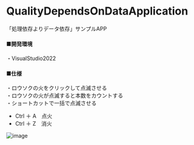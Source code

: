 # QualityDependsOnDataApplication
「処理依存よりデータ依存」サンプルAPP

<h4>■開発環境</h4>
<div>
  ・VisualStudio2022
</div>

<h4>■仕様</h4>
<div>
  ・ロウソクの火をクリックして点滅させる
</div>
<div>
  ・ロウソクの火が点滅すると本数をカウントする
</div>
<div>
  <div>
    ・ショートカットで一括で点滅させる<br>
  </div>
  <div>
    <ul>
      <li>Ctrl ＋ A　点火</li>
      <li>Ctrl ＋ Z　消火</li>
    </ul>
  </div>
</div>

 ![image](https://github.com/user-attachments/assets/c57f745a-eb11-4800-a86d-14c258c7676a)

